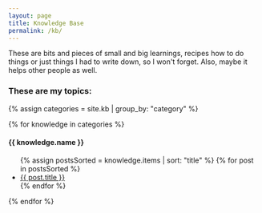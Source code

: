 ```yaml
---
layout: page
title: Knowledge Base
permalink: /kb/
---
```


These are bits and pieces of small and big learnings, recipes how to do things or just things I had to write down, so I won't forget. Also, maybe it helps other people as well.

### These are my topics:

{% assign categories = site.kb | group_by: "category" %}

<div>
  {% for knowledge in categories %}
    <h4 class="kb-category">{{ knowledge.name }}</h4>
    <ul class="kb-items">
      {% assign postsSorted = knowledge.items | sort: "title" %}
      {% for post in postsSorted %}
        <li><a href="{{ post.url }}">{{ post.title }}</a></li>
      {% endfor %}
    </ul>
  {% endfor %}
</div>
